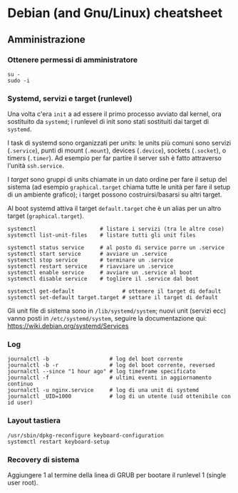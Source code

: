 # Debian (and Gnu/Linux) cheatsheet


## Amministrazione

### Ottenere permessi di amministratore

```
su -
sudo -i
```

### Systemd, servizi e target (runlevel)
Una volta c'era `init` a ad essere il primo processo avviato dal
kernel, ora sostituito da `systemd`; i runlevel di init sono stati
sostituiti dai target di `systemd`.

I task di systemd sono organizzati per *units*: le units più comuni sono
servizi (`.service`), punti di mount (`.mount`), devices (`.device`),
sockets (`.socket`), o timers (`.timer`). Ad esempio per far partire
il server ssh è fatto attraverso l'unità `ssh.service`.

I *target* sono gruppi di units chiamate in un dato ordine per fare il
setup del sistema (ad esempio `graphical.target` chiama tutte le unità
per fare il setup di un ambiente grafico); i target possono
costruirsi/basarsi su altri target.

Al boot systemd attiva il target `default.target` che è un alias per
un altro target (`graphical.target`). 

```
systemctl                    # listare i servizi (tra le altre cose)
systemctl list-unit-files    # listare tutti gli unit files

systemctl status service     # al posto di service porre un .service
systemctl start service      # avviare un .service
systemctl stop service       # terminare un .service
systemctl restart service    # riavviare un .service
systemctl enable service     # avviare un .service al boot
systemctl disable service    # togliere il .service dal boot

systemctl get-default               # ottenere il target di default
systemctl set-default target.target # settare il target di default
```

Gli unit file di sistema sono in `/lib/systemd/system`; nuovi unit
(servizi ecc) vanno posti in `/etc/systemd/system`, seguire la
documentazione qui: https://wiki.debian.org/systemd/Services

### Log

```
journalctl -b                   # log del boot corrente
journalctl -b -r                # log del boot corrente, reversed
journalctl --since "1 hour ago" # log timeframe specificato
journalctl -f                   # ultimi eventi in aggiornamento continuo
journalctl -u nginx.service     # log di una unit di systemd
journalctl _UID=1000            # log di un utente (uid ottenibile con id user)
```

### Layout tastiera

```
/usr/sbin/dpkg-reconfigure keyboard-configuration 
systemctl restart keyboard-setup
```


### Recovery di sistema

Aggiungere 1 al termine della linea di GRUB per bootare il runlevel 1
(single user root).

